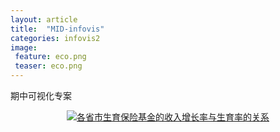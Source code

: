 ```yaml
---
layout: article
title:  "MID-infovis"
categories: infovis2
image: 
 feature: eco.png
 teaser: eco.png
---
```


 期中可视化专案

<center><div class='tableauPlaceholder' id='viz1515335960470' style='position: relative'><noscript><a href='https:&#47;&#47;sylviatang.github.io&#47;infovis&#47;thebirthrate&#47;index.html'><img alt='各省市生育保险基金的收入增长率与生育率的关系 ' src='https:&#47;&#47;public.tableau.com&#47;static&#47;images&#47;_1&#47;_15993&#47;sheet0&#47;1_rss.png' style='border: none' /></a></noscript><object class='tableauViz'  style='display:none;'><param name='host_url' value='https%3A%2F%2Fpublic.tableau.com%2F' /> <param name='embed_code_version' value='3' /> <param name='site_root' value='' /><param name='name' value='_15993&#47;sheet0' /><param name='tabs' value='no' /><param name='toolbar' value='yes' /><param name='static_image' value='https:&#47;&#47;public.tableau.com&#47;static&#47;images&#47;_1&#47;_15993&#47;sheet0&#47;1.png' /> <param name='animate_transition' value='yes' /><param name='display_static_image' value='yes' /><param name='display_spinner' value='yes' /><param name='display_overlay' value='yes' /><param name='display_count' value='yes' /><param name='filter' value='publish=yes&#47;Dashboard1?:showVizHome=no' /></object></div>                <script type='text/javascript'>                    var divElement = document.getElementById('viz1515335960470');                    var vizElement = divElement.getElementsByTagName('object')[0];                    vizElement.style.width='1016px';vizElement.style.height='991px';                    var scriptElement = document.createElement('script');                    scriptElement.src = 'https://public.tableau.com/javascripts/api/viz_v1.js';                    vizElement.parentNode.insertBefore(scriptElement, vizElement);                </script></center>